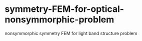 # symmetry-FEM-for-optical-nonsymmorphic-problem
nonsymmorphic symmetry FEM for light band structure problem
